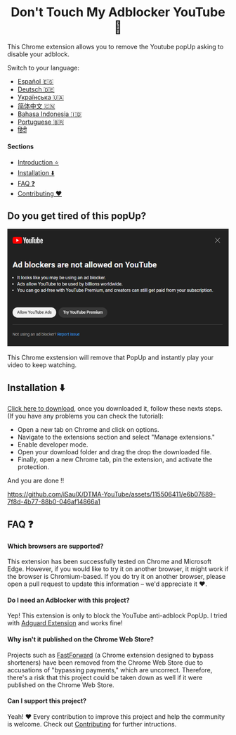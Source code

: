 <h1 align='center'>Don't Touch My Adblocker YouTube 🚫</h1>

This Chrome extension allows you to remove the Youtube popUp asking to disable your adblock.

Switch to your language:
- [Español 🇪🇸](/languages/README_es.md)
- [Deutsch 🇩🇪](/languages/README_de.md)
- [Українська 🇺🇦](/languages/README_uk.md)
- [简体中文 🇨🇳](/languages/README_zh-cn.md)
- [Bahasa Indonesia 🇮🇩](/languages/README_id.md)
- [Portuguese 🇧🇷](/languages/README_ptbr.md)
- [हिंदी](/languages/README_hind.md)

#### Sections
- [Introduction ⭐](https://github.com/iSaulX/DTMA-YouTube#do-you-get-tired-of-this-popup-)
- [Installation ⬇️](https://github.com/iSaulX/DTMA-YouTube#installation-%EF%B8%8F-)
- [FAQ ❓](https://github.com/iSaulX/DTMA-YouTube/edit/main/README.md#faq-)
- [Contributing ❤️](https://github.com/iSaulX/DTMA-YouTube/edit/main/README.md#contributing-this-project-%EF%B8%8F)

<h2 >Do you get tired of this popUp?</h2>
<img src='/images/popUp.png'>

This Chrome exstension will remove that PopUp and instantly play your video to keep watching.

<h2>Installation ⬇️ </h2>

[Click here to download](https://github.com/iSaulX/DTMA-YouTube/releases/download/v1.2/source.v1.2.zip), once you downloaded it, follow these nexts steps. (If you have any problems you can check the tutorial):

- Open a new tab on Chrome and click on options.
- Navigate to the extensions section and select "Manage extensions."
- Enable developer mode.
- Open your download folder and drag the drop the downloaded file.
- Finally, open a new Chrome tab, pin the extension, and activate the protection.

And you are done !!


https://github.com/iSaulX/DTMA-YouTube/assets/115506411/e6b07689-7f8d-4b77-88b0-046af14866a1

## FAQ ❓

#### Which browsers are supported?

This extension has been successfully tested on Chrome and Microsoft Edge. However, if you would like to try it on another browser, it might work if the browser is Chromium-based. If you do try it on another browser, please open a pull request to update this information – we'd appreciate it ❤️.

#### Do I need an Adblocker with this project?

Yep! This extension is only to block the YouTube anti-adblock PopUp. I tried with [Adguard Extension](https://adguard.com/es/welcome.html) and works fine!

#### Why isn't it published on the Chrome Web Store?

Projects such as [FastForward](https://github.com/FastForwardTeam/FastForward) (a Chrome extension designed to bypass shorteners) have been removed from the Chrome Web Store due to accusations of "bypassing payments," which are uncorrect. Therefore, there's a risk that this project could be taken down as well if it were published on the Chrome Web Store.

#### Can I support this project?

Yeah! ❤️ Every contribution to improve this project and help the community is welcome. Check out [Contributing](https://github.com/iSaulX/DTMA-YouTube/blob/main/CONTRIBUTING.md) for further intructions.
